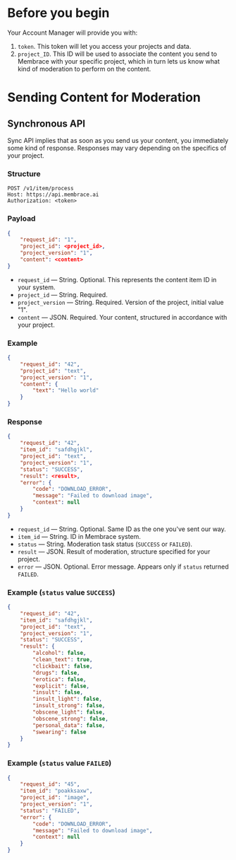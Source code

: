 # Before you begin

Your Account Manager will provide you with:
1. `token`. This token will let you access your projects and data.
2. `project_ID`. This ID will be used to associate the content you send to Membrace with your specific project, which in turn lets us know what kind of moderation to perform on the content.

# Sending Content for Moderation

## Synchronous API

Sync API implies that as soon as you send us your content, you immediately some kind of response. Responses may vary depending on the specifics of your project.

### Structure

```
POST /v1/item/process
Host: https://api.membrace.ai
Authorization: <token>
```

### Payload

```json
{
    "request_id": "1",
    "project_id": <project_id>,
    "project_version": "1",
    "content": <content>
}
```
- `request_id` — String. Optional. This represents the content item ID in your system.
- `project_id` — String. Required.
- `project_version` — String. Required. Version of the project, initial value "1".
- `content` — JSON. Required. Your content, structured in accordance with your project.

### Example

```json
{
    "request_id": "42",
    "project_id": "text",
    "project_version": "1",
    "content": {
        "text": "Hello world"
    }
}
```

### Response

```json
{
    "request_id": "42",
    "item_id": "safdhgjkl",
    "project_id": "text",
    "project_version": "1",
    "status": "SUCCESS",
    "result": <result>,
    "error": {
        "code": "DOWNLOAD_ERROR",
        "message": "Failed to download image",
        "context": null
    }
}
```
- `request_id` — String. Optional. Same ID as the one you've sent our way.
- `item_id` — String. ID in Membrace system.
- `status` — String. Moderation task status (`SUCCESS` or `FAILED`).
- `result` — JSON. Result of moderation, structure specified for your project.
- `error` — JSON. Optional. Error message. Appears only if `status` returned `FAILED`.

### Example (`status` value `SUCCESS`)

```json
{
    "request_id": "42",
    "item_id": "safdhgjkl",
    "project_id": "text",
    "project_version": "1",
    "status": "SUCCESS",
    "result": {
        "alcohol": false, 
        "clean_text": true, 
        "clickbait": false, 
        "drugs": false,
        "erotica": false,
        "explicit": false,
        "insult": false,
        "insult_light": false,
        "insult_strong": false,
        "obscene_light": false,
        "obscene_strong": false,
        "personal_data": false,
        "swearing": false
    }
}
```
### Example (`status` value `FAILED`)

```json
{
    "request_id": "45",
    "item_id": "poakksaxw",
    "project_id": "image",
    "project_version": "1",
    "status": "FAILED",
    "error": {
        "code": "DOWNLOAD_ERROR",
        "message": "Failed to download image",
        "context": null
    }
}
```